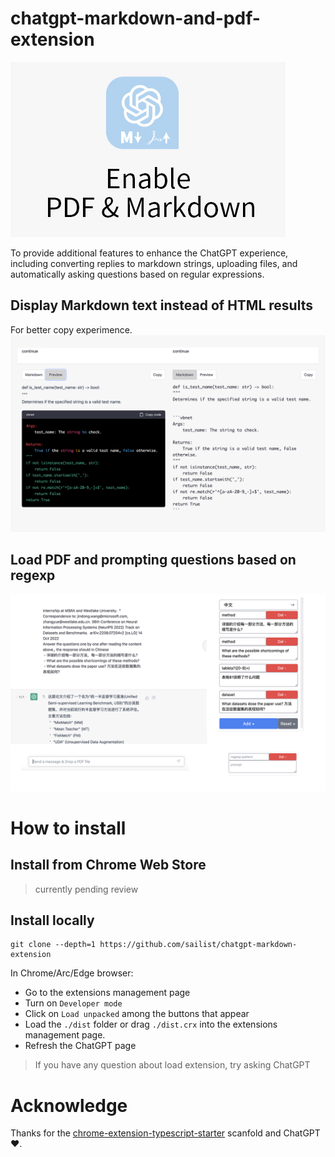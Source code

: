 # chatgpt-markdown-and-pdf-extension

![](images/small_promo.jpg)

To provide additional features to enhance the ChatGPT experience, including converting replies to markdown strings, uploading files, and automatically asking questions based on regular expressions.

## Display Markdown text instead of HTML results

For better copy experimence.
![](images/preview.png)

## Load PDF and prompting questions based on regexp

![](images/pdf_preview.png)

# How to install

## Install from Chrome Web Store

> currently pending review

## Install locally

```
git clone --depth=1 https://github.com/sailist/chatgpt-markdown-extension
```

In Chrome/Arc/Edge browser:

- Go to the extensions management page
- Turn on `Developer mode`
- Click on `Load unpacked` among the buttons that appear
- Load the `./dist` folder or drag `./dist.crx` into the extensions management page.
- Refresh the ChatGPT page

> If you have any question about load extension, try asking ChatGPT

# Acknowledge

Thanks for the [chrome-extension-typescript-starter](https://github.com/chibat/chrome-extension-typescript-starter) scanfold and ChatGPT ❤.
